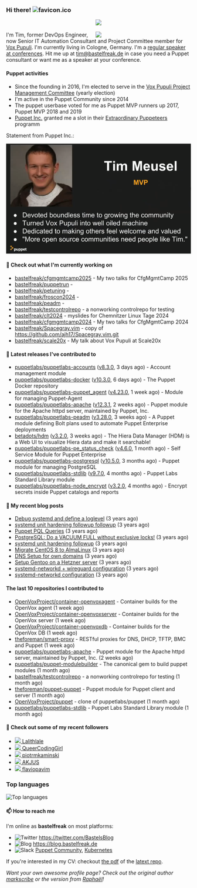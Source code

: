 ### Hi there! ![favicon.ico](https://raw.githubusercontent.com/bastelfreak/bastelfreak/master/favicon.ico)

<p align="center">
  <a href="https://github.com/ryo-ma/github-profile-trophy"><img src="https://github-profile-trophy.vercel.app/?username=bastelfreak&theme=darkhub&margin-w=15&margin-h=15&no-frame=true&column=5"/></a>
</p>

<img align="right" src="https://avatars.githubusercontent.com/bastelfreak" width="260">

I'm Tim, former DevOps Engineer, now Senior IT Automation Consultant and Project
Committee member for [Vox Pupuli](https://voxpupuli.org).
I'm currently living in Cologne, Germany. I'm a
[regular speaker at conferences](https://github.com/bastelfreak/talks#collection-of-talks-proposals-and-related-stuff).
Hit me up at [tim@bastelfreak.de](mailto:tim@bastelfeak.de) in case you need a
Puppet consultant or want me as a speaker at your conference.

#### Puppet activities

* Since the founding in 2016, I'm elected to serve in the [Vox Pupuli Project Management Committee](https://voxpupuli.org/blog/2016/10/12/pmc-election-results/) (yearly election)
* I'm active in the Puppet Community since 2014
* The puppet userbase voted for me as Puppet MVP runners up 2017, Puppet MVP 2018 and 2019
* [Puppet Inc.](https://puppet.com) granted me a slot in their [Extraordinary Puppeteers](https://puppet-champions.github.io/profiles.html) programm

Statement from Puppet Inc.:

![mvp statement](https://raw.githubusercontent.com/bastelfreak/bastelfreak/master/MVP.png)

#### 🌱 Check out what I'm currently working on


- [bastelfreak/cfgmgmtcamp2025](https://github.com/bastelfreak/cfgmgmtcamp2025) - My two talks for CfgMgmtCamp 2025
- [bastelfreak/puppetrun](https://github.com/bastelfreak/puppetrun) - 
- [bastelfreak/petuning](https://github.com/bastelfreak/petuning) - 
- [bastelfreak/froscon2024](https://github.com/bastelfreak/froscon2024) - 
- [bastelfreak/peadm](https://github.com/bastelfreak/peadm) - 
- [bastelfreak/testcontrolrepo](https://github.com/bastelfreak/testcontrolrepo) - a nonworking controlrepo for testing
- [bastelfreak/clt2024](https://github.com/bastelfreak/clt2024) - myslides for Chemnitzer Linux Tage 2024
- [bastelfreak/cfgmgmtcamp2024](https://github.com/bastelfreak/cfgmgmtcamp2024) - My two talks for CfgMgmtCamp 2024
- [bastelfreak/Spacegray.vim](https://github.com/bastelfreak/Spacegray.vim) - copy of https://github.com/ajh17/Spacegray.vim.git
- [bastelfreak/scale20x](https://github.com/bastelfreak/scale20x) - My talk about Vox Pupuli at Scale20x

#### 🔭 Latest releases I've contributed to


- [puppetlabs/puppetlabs-accounts](https://github.com/puppetlabs/puppetlabs-accounts) ([v8.3.0](https://github.com/puppetlabs/puppetlabs-accounts/releases/tag/v8.3.0), 3 days ago) - Account management module
- [puppetlabs/puppetlabs-docker](https://github.com/puppetlabs/puppetlabs-docker) ([v10.3.0](https://github.com/puppetlabs/puppetlabs-docker/releases/tag/v10.3.0), 6 days ago) - The Puppet Docker repository
- [puppetlabs/puppetlabs-puppet_agent](https://github.com/puppetlabs/puppetlabs-puppet_agent) ([v4.23.0](https://github.com/puppetlabs/puppetlabs-puppet_agent/releases/tag/v4.23.0), 1 week ago) - Module for managing Puppet-Agent
- [puppetlabs/puppetlabs-apache](https://github.com/puppetlabs/puppetlabs-apache) ([v12.3.1](https://github.com/puppetlabs/puppetlabs-apache/releases/tag/v12.3.1), 2 weeks ago) - Puppet module for the Apache httpd server, maintained by Puppet, Inc. 
- [puppetlabs/puppetlabs-peadm](https://github.com/puppetlabs/puppetlabs-peadm) ([v3.28.0](https://github.com/puppetlabs/puppetlabs-peadm/releases/tag/v3.28.0), 3 weeks ago) - A Puppet module defining Bolt plans used to automate Puppet Enterprise deployments
- [betadots/hdm](https://github.com/betadots/hdm) ([v3.2.0](https://github.com/betadots/hdm/releases/tag/v3.2.0), 3 weeks ago) - The Hiera Data Manager (HDM) is a Web UI to visualize Hiera data and make it searchable!
- [puppetlabs/puppetlabs-pe_status_check](https://github.com/puppetlabs/puppetlabs-pe_status_check) ([v4.6.0](https://github.com/puppetlabs/puppetlabs-pe_status_check/releases/tag/v4.6.0), 1 month ago) - Self Service Module for Puppet Enterprise
- [puppetlabs/puppetlabs-postgresql](https://github.com/puppetlabs/puppetlabs-postgresql) ([v10.5.0](https://github.com/puppetlabs/puppetlabs-postgresql/releases/tag/v10.5.0), 3 months ago) - Puppet module for managing PostgreSQL
- [puppetlabs/puppetlabs-stdlib](https://github.com/puppetlabs/puppetlabs-stdlib) ([v9.7.0](https://github.com/puppetlabs/puppetlabs-stdlib/releases/tag/v9.7.0), 4 months ago) - Puppet Labs Standard Library module
- [puppetlabs/puppetlabs-node_encrypt](https://github.com/puppetlabs/puppetlabs-node_encrypt) ([v3.2.0](https://github.com/puppetlabs/puppetlabs-node_encrypt/releases/tag/v3.2.0), 4 months ago) - Encrypt secrets inside Puppet catalogs and reports

#### 📜 My recent blog posts


- [Debug systemd and define a loglevel](https://blog.bastelfreak.de/2022/02/debug-systemd-and-define-a-loglevel/) (3 years ago)
- [systemd unit hardening followup followup](https://blog.bastelfreak.de/2022/01/systemd-unit-hardening-followup-followup/) (3 years ago)
- [Puppet PQL Queries](https://blog.bastelfreak.de/2022/01/puppet-pql-queries/) (3 years ago)
- [PostgreSQL: Do a VACUUM FULL without exclusive locks!](https://blog.bastelfreak.de/2022/01/postgresql-do-a-vacuum-full-without-exclusive-locks/) (3 years ago)
- [systemd unit hardening followup](https://blog.bastelfreak.de/2022/01/systemd-unit-hardening-followup/) (3 years ago)
- [Migrate CentOS 8 to AlmaLinux](https://blog.bastelfreak.de/2022/01/migrate-centos-8-to-almalinux/) (3 years ago)
- [DNS Setup for own domains](https://blog.bastelfreak.de/2022/01/dns-setup-for-own-domains/) (3 years ago)
- [Setup Gentoo on a Hetzner server](https://blog.bastelfreak.de/2022/01/setup-gentoo-on-a-hetzner-server/) (3 years ago)
- [systemd-networkd &#43; wireguard configuration](https://blog.bastelfreak.de/2022/01/systemd-networkd-wireguard-configuration/) (3 years ago)
- [systemd-networkd configuration](https://blog.bastelfreak.de/2022/01/systemd-networkd-configuration/) (3 years ago)

#### The last 10 repositories I contributed to


- [OpenVoxProject/container-openvoxagent](https://github.com/OpenVoxProject/container-openvoxagent) - Container builds for the OpenVox agent (1 week ago)
- [OpenVoxProject/container-openvoxserver](https://github.com/OpenVoxProject/container-openvoxserver) - Container builds for the OpenVox server (1 week ago)
- [OpenVoxProject/container-openvoxdb](https://github.com/OpenVoxProject/container-openvoxdb) - Container builds for the OpenVox DB (1 week ago)
- [theforeman/smart-proxy](https://github.com/theforeman/smart-proxy) - RESTful proxies for DNS, DHCP, TFTP, BMC and Puppet (1 week ago)
- [puppetlabs/puppetlabs-apache](https://github.com/puppetlabs/puppetlabs-apache) - Puppet module for the Apache httpd server, maintained by Puppet, Inc.  (2 weeks ago)
- [puppetlabs/puppet-modulebuilder](https://github.com/puppetlabs/puppet-modulebuilder) - The canonical gem to build puppet modules (1 month ago)
- [bastelfreak/testcontrolrepo](https://github.com/bastelfreak/testcontrolrepo) - a nonworking controlrepo for testing (1 month ago)
- [theforeman/puppet-puppet](https://github.com/theforeman/puppet-puppet) - Puppet module for Puppet client and server (1 month ago)
- [OpenVoxProject/puppet](https://github.com/OpenVoxProject/puppet) - clone of puppetlabs/puppet (1 month ago)
- [puppetlabs/puppetlabs-stdlib](https://github.com/puppetlabs/puppetlabs-stdlib) - Puppet Labs Standard Library module (1 month ago)

#### 👥 Check out some of my recent followers


- [<img src="https://avatars.githubusercontent.com/u/198344850?v=4" height="20"/> Lalithlale](https://github.com/Lalithlale)
- [<img src="https://avatars.githubusercontent.com/u/823281?u=00e4f0e170b77ddbdafd7e690fca529545301462&amp;v=4" height="20"/> QueerCodingGirl](https://github.com/QueerCodingGirl)
- [<img src="https://avatars.githubusercontent.com/u/182880279?u=552d599b8aa0f957f1a9976a1b264de22aac1f69&amp;v=4" height="20"/> piotrmkaminski](https://github.com/piotrmkaminski)
- [<img src="https://avatars.githubusercontent.com/u/173074602?v=4" height="20"/> AKJUS](https://github.com/AKJUS)
- [<img src="https://avatars.githubusercontent.com/u/15269375?u=b5e947f482886181fe4b8b8d52472ac5c620e076&amp;v=4" height="20"/> flaviopavim](https://github.com/flaviopavim)

### Top languages

![Top languages](https://github-readme-stats.vercel.app/api/top-langs/?username=bastelfreak&hide_title=true)

#### 📫 How to reach me

I'm online as **bastelfreak** on most platforms:

- <img src="https://raw.githubusercontent.com/FortAwesome/Font-Awesome/master/svgs/brands/twitter.svg" width="20" alt="Twitter" /> https://twitter.com/BastelsBlog
- <img src="https://raw.githubusercontent.com/FortAwesome/Font-Awesome/master/svgs/brands/wordpress.svg" width="20" alt="Blog" /> https://blog.bastelfreak.de
- <img src="https://raw.githubusercontent.com/FortAwesome/Font-Awesome/master/svgs/brands/slack.svg" width="20" alt="Slack" /> [Puppet Community](https://slack.puppet.com/), [Kubernetes](https://slack.k8s.io/)

If you're interested in my CV: checkout [the pdf](https://github.com/bastelfreak/cv/raw/master/content-en.pdf) of the [latext repo](https://github.com/bastelfreak/cv#readme).

*Want your own awesome profile page? Check out the original author [markscribe](https://github.com/muesli/markscribe) or the version from [Raphaël](https://github.com/raphink/raphink#hi-there-)!*
